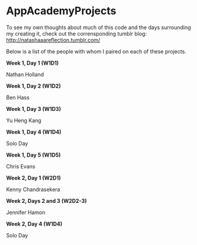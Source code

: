 AppAcademyProjects
==================
To see my own thoughts about much of this code and the days surrounding my creating it, check out the corrensponding tumblr blog: http://natashaaareflection.tumblr.com/

Below is a list of the people with whom I paired on each of these projects.

**Week 1, Day 1 (W1D1)**

Nathan Holland

**Week 1, Day 2 (W1D2)**

Ben Hass

**Week 1, Day 3 (W1D3)**

Yu Heng Kang

**Week 1, Day 4 (W1D4)**

Solo Day

**Week 1, Day 5 (W1D5)**

Chris Evans

**Week 2, Day 1 (W2D1)**

Kenny Chandrasekera

**Week 2, Days 2 and 3 (W2D2-3)**

Jennifer Hamon

**Week 2, Day 4 (W1D4)**

Solo Day
